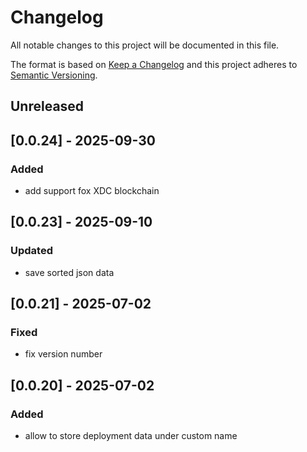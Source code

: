 # Changelog
All notable changes to this project will be documented in this file.

The format is based on [Keep a Changelog](http://keepachangelog.com/en/1.0.0/)
and this project adheres to [Semantic Versioning](http://semver.org/spec/v2.0.0.html).

## Unreleased

## [0.0.24] - 2025-09-30
### Added
- add support fox XDC blockchain

## [0.0.23] - 2025-09-10
### Updated
- save sorted json data 

## [0.0.21] - 2025-07-02
### Fixed
- fix version number

## [0.0.20] - 2025-07-02
### Added
- allow to store deployment data under custom name
